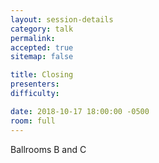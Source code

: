 ```yaml
---
layout: session-details
category: talk
permalink:
accepted: true
sitemap: false

title: Closing
presenters:
difficulty:

date: 2018-10-17 18:00:00 -0500
room: full
---
```

Ballrooms B and C
